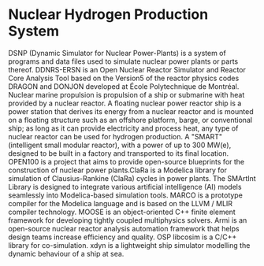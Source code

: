 # Nuclear Hydrogen Production System

DSNP (Dynamic Simulator for Nuclear Power-Plants) is a system of programs and data files used to simulate nuclear power plants or parts thereof. DDNRS-ERSN is an Open Nuclear Reactor Simulator and Reactor Core Analysis Tool based on the Version5 of the reactor physics codes DRAGON and DONJON developed at École Polytechnique de Montréal. Nuclear marine propulsion is propulsion of a ship or submarine with heat provided by a nuclear reactor. A floating nuclear power reactor ship is a power station that derives its energy from a nuclear reactor and is mounted on a floating structure such as an offshore platform, barge, or conventional ship; as long as it can provide electricity and process heat, any type of nuclear reactor can be used for hydrogen production. A "SMART" (intelligent small modular reactor), with a power of up to 300 MW(e), designed to be built in a factory and transported to its final location. OPEN100 is a project that aims to provide open-source blueprints for the construction of nuclear power plants.ClaRa is a Modelica library for simulation of Clausius-Rankine (ClaRa) cycles in power plants. The SMArtInt Library is designed to integrate various artificial intelligence (AI) models seamlessly into Modelica-based simulation tools. MARCO is a prototype compiler for the Modelica language and is based on the LLVM / MLIR compiler technology. MOOSE is an object-oriented C++ finite element framework for developing tightly coupled multiphysics solvers. Armi is an open-source nuclear reactor analysis automation framework that helps design teams increase efficiency and quality. OSP libcosim is a C/C++ library for co-simulation. xdyn is a lightweight ship simulator modelling the dynamic behaviour of a ship at sea.
